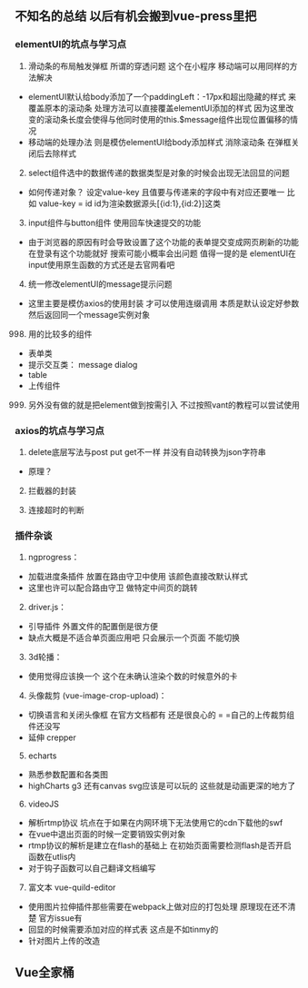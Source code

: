 ## 不知名的总结 以后有机会搬到vue-press里把

### elementUI的坑点与学习点
1. 滑动条的布局触发弹框 所谓的穿透问题 这个在小程序 移动端可以用同样的方法解决
+  elementUI默认给body添加了一个paddingLeft：-17px和超出隐藏的样式 来覆盖原本的滚动条 处理方法可以直接覆盖elementUI添加的样式 因为这里改变的滚动条长度会使得与他同时使用的this.$message组件出现位置偏移的情况 
+ 移动端的处理办法 则是模仿elementUI给body添加样式 消除滚动条 在弹框关闭后去除样式

2. select组件选中的数据传递的数据类型是对象的时候会出现无法回显的问题
+ 如何传递对象？ 设定value-key 且值要与传递来的字段中有对应还要唯一 比如 value-key = id id为渲染数据源头[{id:1},{id:2}]这类

3. input组件与button组件 使用回车快速提交的功能
+ 由于浏览器的原因有时会导致设置了这个功能的表单提交变成网页刷新的功能 在登录有这个功能就好 搜索可能小概率会出问题 值得一提的是 elementUI在input使用原生函数的方式还是去官网看吧

4. 统一修改elementUI的message提示问题
+ 这里主要是模仿axios的使用封装 才可以使用连缀调用  本质是默认设定好参数然后返回同一个message实例对象

998. 用的比较多的组件
+ 表单类
+ 提示交互类： message dialog
+ table
+ 上传组件
999. 另外没有做的就是把element做到按需引入 不过按照vant的教程可以尝试使用

### axios的坑点与学习点
1. delete底层写法与post put get不一样 并没有自动转换为json字符串 
+ 原理？

2. 拦截器的封装

3. 连接超时的判断

### 插件杂谈
1. ngprogress：
+ 加载进度条插件 放置在路由守卫中使用 该颜色直接改默认样式
+ 这里也许可以配合路由守卫 做特定中间页的跳转

2. driver.js：
+ 引导插件 外置文件的配置倒是很方便
+  缺点大概是不适合单页面应用吧 只会展示一个页面 不能切换

3. 3d轮播：
+  使用觉得应该换一个 这个在未确认渲染个数的时候意外的卡

4. 头像裁剪 (vue-image-crop-upload)：
+  切换语言和关闭头像框 在官方文档都有 还是很良心的 = =自己的上传裁剪组件还没写
+  延伸 crepper

5. echarts  
+ 熟悉参数配置和各类图
+ highCharts g3 还有canvas svg应该是可以玩的 这些就是动画更深的地方了

6. videoJS
+ 解析rtmp协议 坑点在于如果在内网环境下无法使用它的cdn下载他的swf 
+ 在vue中退出页面的时候一定要销毁实例对象 
+ rtmp协议的解析是建立在flash的基础上 在初始页面需要检测flash是否开启 函数在utlis内
+ 对于钩子函数可以自己翻译文档编写

7. 富文本 vue-quild-editor 
+ 使用图片拉伸插件那些需要在webpack上做对应的打包处理 原理现在还不清楚 官方issue有
+ 回显的时候需要添加对应的样式表 这点是不如tinmy的
+ 针对图片上传的改造 

## Vue全家桶